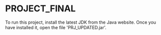 # PROJECT_FINAL
To run this project, install the latest JDK from the Java website. Once you have installed it, open the file 'PRJ_UPDATED.jar'. 